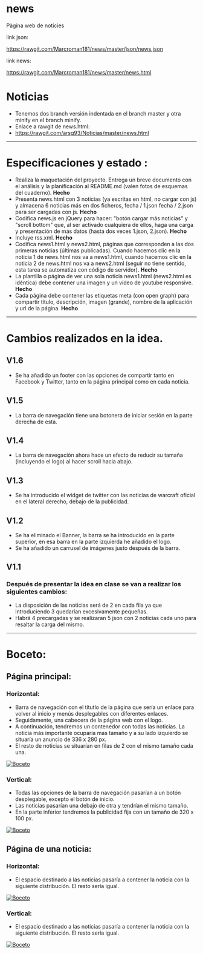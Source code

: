 # news
Pàgina web de noticies

link json: 

https://rawgit.com/Marcroman181/news/master/json/news.json

link news:

https://rawgit.com/Marcroman181/news/master/news.html

# Noticias
- Tenemos dos branch versión indentada en el branch master y otra minify en el branch minify.
- Enlace a rawgit de news.html:
- https://rawgit.com/arsg93/Noticias/master/news.html
-------------------
# Especificaciones y estado :
- Realiza la maquetación del proyecto. Entrega un breve documento con el análisis y la planificación al README.md (valen fotos de esquemas del cuaderno). **Hecho**
- Presenta news.html con 3 noticias (ya escritas en html, no cargar con js) y almacena 6 noticias más en dos ficheros, fecha / 1.json fecha / 2.json para ser cargadas con js. **Hecho**
- Codifica news.js en jQuery para hacer: "botón cargar más noticias" y "scroll bottom" que, al ser activado cualquiera de ellos, haga una carga y presentación de más datos (hasta dos veces 1.json, 2.json). **Hecho**
- Incluye rss.xml. **Hecho**
- Codifica news1.html y news2.html, páginas que corresponden a las dos primeras noticias (últimas publicadas). Cuando hacemos clic en la noticia 1 de news.html nos va a news1.html, cuando hacemos clic en la noticia 2 de news.html nos va a news2.html (seguir no tiene sentido, esta tarea se automatiza con código de servidor). **Hecho**
- La plantilla o página de ver una sola noticia news1.html (news2.html es idéntica) debe contener una imagen y un vídeo de youtube responsive. **Hecho**
- Cada página debe contener las etiquetas meta (con open graph) para compartir título, descripción, imagen (grande), nombre de la aplicación y url de la página. **Hecho**
-------------------
#	Cambios realizados en la idea.
## V1.6
- Se ha añadido un footer con las opciones de compartir tanto en Facebook y Twitter, tanto en la página principal como en cada noticia.
## V1.5
- La barra de navegación tiene una botonera de iniciar sesión en la parte derecha de esta.
## V1.4
- La barra de navegación ahora hace un efecto de reducir su tamaña (incluyendo el logo) al hacer scroll hacia abajo.
## V1.3
- Se ha introducido el widget de twitter con las noticias de warcraft oficial en el lateral derecho, debajo de la publicidad.
## V1.2 
- Se ha eliminado el Banner, la barra se ha introducido en la parte superior, en esa barra en la parte izquierda he añadido el logo.
- Se ha añadido un carrusel de imágenes justo después de la barra.  
## V1.1
### Después de presentar la idea en clase se van a realizar los siguientes cambios:
- La disposición de las noticias será de 2 en cada fila ya que introduciendo 3 quedarían excesivamente pequeñas.
- Habrá 4 precargadas y se realizaran 5 json con 2 noticias cada uno para resaltar la carga del mismo.


--------------------------------------------------------------------------------
# Boceto:

## Página principal:

### Horizontal:

-	Barra de navegación con el títutlo de la página que sería un enlace para volver al inicio y menús desplegables con diferentes enlaces. 
- Seguidamente, una cabecera de la página web con el logo.
- A continuación, tendremos un contenedor con todas las noticias. La noticia más importante ocuparía mas tamaño y a su lado izquierdo se situaría un anuncio de 336 x 280 px.
-	El resto de noticias se situarían en filas de 2 con el mismo tamaño cada una.

<a href="https://rawgit.com/marcroman181/news/master/img/news_hor.jpg" target="_blank"><img src="https://rawgit.com/marcroman181/news/master/img/news_hor.jpg" border="0" alt="Boceto"></a>

### Vertical:

-	Todas las opciones de la barra de navegación pasarían a un botón desplegable, excepto el botón de inicio.
-	Las noticias pasarían una debajo de otra y tendrían el mismo tamaño. 
-	En la parte inferior tendremos la publicidad fija con un tamaño de 320 x 100 px. 

<a href="https://rawgit.com/marcroman181/news/master/img/news_ver.jpg" target="_blank"><img src="https://rawgit.com/marcroman181/news/master/img/news_ver.jpg" border="0" alt="Boceto"></a>

## Página de una noticia:

### Horizontal:

- El espacio destinado a las noticias pasaría a contener la noticia con la siguiente distribución. El resto sería igual.

<a href="https://rawgit.com/marcroman181/news/master/img/news1_hor.jpg" target="_blank"><img src="https://rawgit.com/marcroman181/news/master/img/news1_hor.jpg" border="0" alt="Boceto"></a>

### Vertical:

- El espacio destinado a las noticias pasaría a contener la noticia con la siguiente distribución. El resto sería igual.

<a href="https://rawgit.com/marcroman181/news/master/img/news1_ver.jpg" target="_blank"><img src="https://rawgit.com/marcroman181/news/master/img/news1_ver.jpg" border="0" alt="Boceto"></a>
